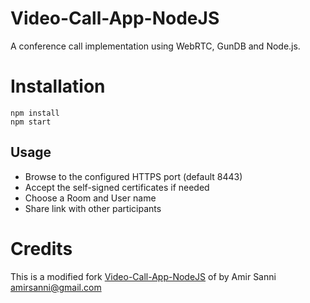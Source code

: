 # Video-Call-App-NodeJS
A conference call implementation using WebRTC, GunDB and Node.js.


# Installation
```
npm install
npm start
```

## Usage
* Browse to the configured HTTPS port (default 8443)
* Accept the self-signed certificates if needed
* Choose a Room and User name
* Share link with other participants


# Credits
This is a modified fork  [Video-Call-App-NodeJS](https://github.com/amirsanni/Video-Call-App-NodeJS) of by Amir Sanni <amirsanni@gmail.com>
